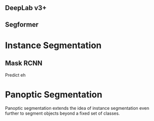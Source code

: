 ## DeepLab v3+

## Segformer

# Instance Segmentation

## Mask RCNN

Predict eh

# Panoptic Segmentation

Panoptic segmentation extends the idea of instance segmentation even further to segment objects beyond a fixed set of classes.

# 
